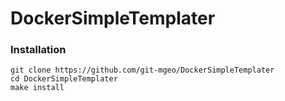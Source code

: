 # DockerSimpleTemplater

### Installation
```
git clone https://github.com/git-mgeo/DockerSimpleTemplater
cd DockerSimpleTemplater
make install
```
